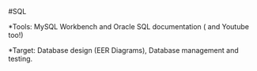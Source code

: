 #SQL

*Tools:
MySQL Workbench and Oracle SQL documentation ( and Youtube too!)

*Target:
Database design (EER Diagrams), Database management and testing.
